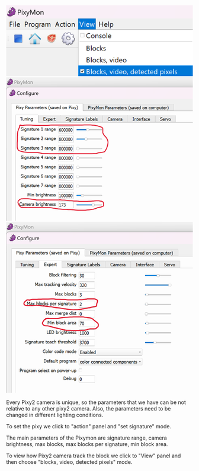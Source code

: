 ![PixyMon view](https://github.com/QZOFlameFE/FE2024_1st_repo_ByFlame/blob/main/Instructions/Obstacle_management/Pixy2_view.png)
![PixyMon configuration](https://github.com/QZOFlameFE/FE2024_1st_repo_ByFlame/blob/main/Instructions/Obstacle_management/Pixy2_configuration.png)
![PixyMon settings](https://github.com/QZOFlameFE/FE2024_1st_repo_ByFlame/blob/main/Instructions/Obstacle_management/Settings_Pix2.png) 

Every Pixy2 camera is unique, so the parameters that we have can be not relative to any other pixy2 camera. Also, the parameters need to be changed in different lighting conditions.

To set the pixy we click to "action" panel and "set signature" mode.

The main parameters of the Pixymon are signature range, camera brightness, max blocks, max blocks per signature, min block area. 

To view how Pixy2 camera track the block we click to "View" panel and then choose "blocks, video, detected pixels" mode. 

